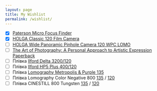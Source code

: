 ```yaml
---
layout: page
title: My Wishlist
permalink: /wishlist/
---
```


- [x] [Paterson Micro Focus Finder][PTP643]
- [x] [HOLGA Classic 120 Film Camera][holga120n]
- [ ] [HOLGA Wide Panoramic Pinhole Camera 120 WPC LOMO][holgawpc]
- [ ] [The Art of Photography: A Personal Approach to Artistic Expression Paperback][book1]
- [ ] Плівка [Ilford Delta 3200/120][id3200120]
- [ ] Плівка [Ilford HP5 Plus 400/120][hp5120]
- [ ] Плівка [Lomography Metropolis & Purple 135][lomomp135]
- [ ] Плівка Lomography Color Negative 800 [135][lomo800135] / [120][lomo800120]
- [ ] Плівка CINESTILL 800 Tungsten [135][cinestill800135] / [120][cinestill800120]

[PTP643]: https://www.bhphotovideo.com/c/product/40219-REG/Paterson_PTP643_Micro_Focus_Finder.html
[holga120n]: https://www.aliexpress.com/item/1005003106907994.html
[holgawpc]: https://www.aliexpress.com/item/32989850856.html
[book1]: https://www.amazon.com/gp/product/1681982102
[id3200120]: https://www.fotovramke.com/item-712/ilford-delta-3200-120.html
[hp5120]: https://www.fotovramke.com/item-672/ilford-hp5-plus-400-120.html
[lomomp135]: https://www.fotovramke.com/item-897/pl%D1%96vka-lomography-metropolis--lomography-purple.html
[lomo800135]: https://www.fotovramke.com/item-61/lomography-color-negative-800-35-(1-plenka-na-36-kadrov).html
[lomo800120]: https://www.fotovramke.com/item-373/lomography-color-negative-800-120-(1-plenka).html
[cinestill800135]: https://www.fotovision.ua/shop/film/cinestill-800-tungsten-135/
[cinestill800120]: https://www.fotovision.ua/shop/film/cinestill-800-tungsten-120/
